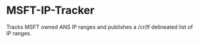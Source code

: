 # MSFT-IP-Tracker
Tracks MSFT owned ANS IP ranges and publishes a /cr/lf delineated list of IP ranges.
